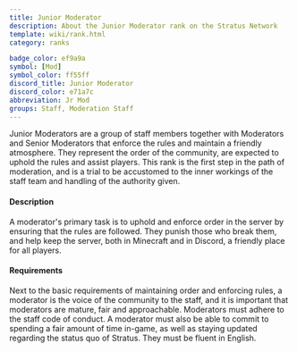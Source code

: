 ```yaml
---
title: Junior Moderator
description: About the Junior Moderator rank on the Stratus Network
template: wiki/rank.html
category: ranks

badge_color: ef9a9a
symbol: [Mod]
symbol_color: ff55ff
discord_title: Junior Moderator
discord_color: e71a7c
abbreviation: Jr Mod
groups: Staff, Moderation Staff
---
```


Junior Moderators are a group of staff members together with Moderators and Senior Moderators that enforce the rules and maintain a friendly atmosphere. They represent the order of the community, are expected to uphold the rules and assist players. This rank is the first step in the path of moderation, and is a trial to be accustomed to the inner workings of the staff team and handling of the authority given.

#### Description

A moderator's primary task is to uphold and enforce order in the server by ensuring that the rules are followed. They punish those who break them, and help keep the server, both in Minecraft and in Discord, a friendly place for all players.

#### Requirements

Next to the basic requirements of maintaining order and enforcing rules, a moderator is the voice of the community to the staff, and it is  important that moderators are mature, fair and approachable. Moderators must adhere to the staff code of conduct. A moderator must also be able to commit to spending a fair amount of time in-game, as well as staying updated regarding the status quo of Stratus. They must be fluent in English.
